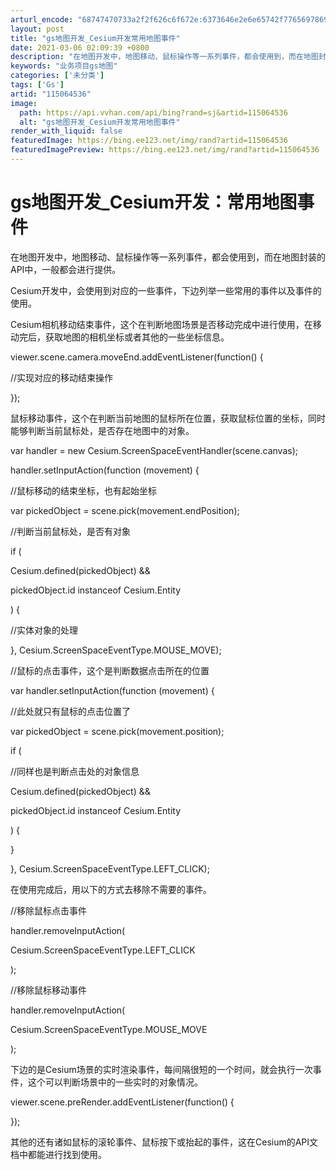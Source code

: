 ```yaml
---
arturl_encode: "68747470733a2f2f626c6f672e:6373646e2e6e65742f77656978696e5f33353932373331382f:61727469636c652f64657461696c732f313135303634353336"
layout: post
title: "gs地图开发_Cesium开发常用地图事件"
date: 2021-03-06 02:09:39 +0800
description: "在地图开发中，地图移动、鼠标操作等一系列事件，都会使用到，而在地图封装的API中，一般都会进行提供。"
keywords: "业务项目gs地图"
categories: ['未分类']
tags: ['Gs']
artid: "115064536"
image:
  path: https://api.vvhan.com/api/bing?rand=sj&artid=115064536
  alt: "gs地图开发_Cesium开发常用地图事件"
render_with_liquid: false
featuredImage: https://bing.ee123.net/img/rand?artid=115064536
featuredImagePreview: https://bing.ee123.net/img/rand?artid=115064536
---
```


# gs地图开发\_Cesium开发：常用地图事件

在地图开发中，地图移动、鼠标操作等一系列事件，都会使用到，而在地图封装的API中，一般都会进行提供。

Cesium开发中，会使用到对应的一些事件，下边列举一些常用的事件以及事件的使用。

Cesium相机移动结束事件，这个在判断地图场景是否移动完成中进行使用，在移动完后，获取地图的相机坐标或者其他的一些坐标信息。

viewer.scene.camera.moveEnd.addEventListener(function() {

//实现对应的移动结束操作

});

鼠标移动事件，这个在判断当前地图的鼠标所在位置，获取鼠标位置的坐标，同时能够判断当前鼠标处，是否存在地图中的对象。

var handler = new Cesium.ScreenSpaceEventHandler(scene.canvas);

handler.setInputAction(function (movement) {

//鼠标移动的结束坐标，也有起始坐标

var pickedObject = scene.pick(movement.endPosition);

//判断当前鼠标处，是否有对象

if (

Cesium.defined(pickedObject) &&

pickedObject.id instanceof Cesium.Entity

) {

//实体对象的处理

}, Cesium.ScreenSpaceEventType.MOUSE\_MOVE);

//鼠标的点击事件，这个是判断数据点击所在的位置

var handler.setInputAction(function (movement) {

//此处就只有鼠标的点击位置了

var pickedObject = scene.pick(movement.position);

if (

//同样也是判断点击处的对象信息

Cesium.defined(pickedObject) &&

pickedObject.id instanceof Cesium.Entity

) {

}

}, Cesium.ScreenSpaceEventType.LEFT\_CLICK);

在使用完成后，用以下的方式去移除不需要的事件。

//移除鼠标点击事件

handler.removeInputAction(

Cesium.ScreenSpaceEventType.LEFT\_CLICK

);

//移除鼠标移动事件

handler.removeInputAction(

Cesium.ScreenSpaceEventType.MOUSE\_MOVE

);

下边的是Cesium场景的实时渲染事件，每间隔很短的一个时间，就会执行一次事件，这个可以判断场景中的一些实时的对象情况。

viewer.scene.preRender.addEventListener(function() {

});

其他的还有诸如鼠标的滚轮事件、鼠标按下或抬起的事件，这在Cesium的API文档中都能进行找到使用。